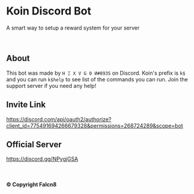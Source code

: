 # Koin Discord Bot
A smart way to setup a reward system for your server  

<br>

## About
This bot was made by `H Ξ X V G 0 И#8935` on Discord. Koin's prefix is `k$` and you can run `k$help` to see list of the commands you can run. Join the support server if you need any help!

## Invite Link
https://discord.com/api/oauth2/authorize?client_id=775491694266679328&permissions=268724289&scope=bot  

## Official Server
https://discord.gg/NPygjGSA  

<br>

#### © Copyright Falcn8
